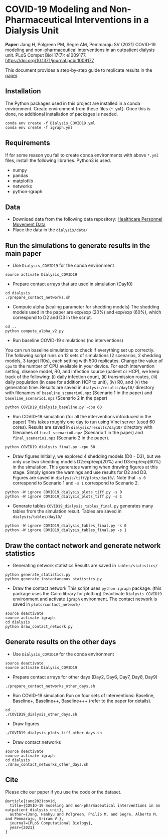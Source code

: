# COVID-19 Modeling and Non-Pharmaceutical Interventions in a Dialysis Unit

__Paper__: Jang H, Polgreen PM, Segre AM, Pemmaraju SV (2021) COVID-19 modeling and non-pharmaceutical interventions in an outpatient dialysis unit. PLoS Comput Biol 17(7): e1009177. https://doi.org/10.1371/journal.pcbi.1009177

This document provides a step-by-step guide to replicate results in the [paper](https://journals.plos.org/ploscompbiol/article?id=10.1371/journal.pcbi.1009177).

## Installation

The Python packages used in this project are installed in a conda environment.
Create environment from these files (`*.yml`).
Once this is done, no additional installation of packages is needed.

```
conda env create -f Dialysis_COVID19.yml
conda env create -f igraph.yml
```

## Requirements

If for some reason you fail to create conda environments with above `*.yml` files, install the following libraries. Python3 is used.

- numpy
- pandas
- matplotlib
- networkx
- python-igraph

## Data

- Download data from the following data repository: [Healthcare Personnel Movement Data](https://www.kaggle.com/hankyujang/healthcare-personnel-movement-data/)
- Place the data in the `dialysis/data/`

## Run the simulations to generate results in the main paper

- Use `Dialysis_COVID19` for the conda environment
```
source activate Dialysis_COVID19
```

- Prepare contact arrays that are used in simulation (Day10)
```
cd dialysis
./prepare_contact_networks.sh
```

- Compute alpha (scaling parameter for shedding models)
The shedding models used in the paper are exp/exp (20%) and exp/exp (60%), which correspond to D2 and D3 in the script.

```
cd ..
python compute_alpha_v2.py
```

- Run baseline COVID-19 simulations (no interventions)

You can run baseline simulations to check if everything set up correctly.
The following script runs on 12 sets of simulations (2 scenarios, 2 shedding models, 3 target R0s), each setting with 500 replicates.
Change the value of `cpu` to the number of CPU available in your device.
For each intervention setting, disease model, R0, and infection source (patient or HCP), 
we keep track of the following:
(i) daily infection count, (ii) transmission routes, (iii) daily population (in case for addition HCP to unit), (iv) R0, and (v) the generation time.
Results are saved in `dialysis/results/day10/` directory with filenames of `baseline_scenario0.npz` (Scenario 1 in the paper) and `baseline_scenario1.npz` (Scenario 2 in the paper)
```
python COVID19_dialysis_baseline.py -cpu 60
```

- Run COVID-19 simulation (for all the interventions introduced in the paper)
This takes roughly one day to run using Vinci server (used 60 cores).
Results are saved in `dialysis/results/day10/` directory with filenames of `final_scenario0.npz` (Scenario 1 in the paper) and `final_scenario1.npz` (Scenario 2 in the paper).
```
python COVID19_dialysis_final.py -cpu 60
```

- Draw figures
Initially, we explored 4 shedding models (D0 - D3), but we only use two shedding models D2:exp/exp(20%) and D3:exp/exp(60%) in the simulation.
This generates warning when drawing figures at this stage.
Simply ignore the warnings and use results for D2 and D3.
Figures are saved in `dialysis/tiff/plots/day10/`.
Note that `-s 0` correspond to Scenario 1 and `-s 1` correspond to Scenario 2.
```
python -W ignore COVID19_dialysis_plots_tiff.py -s 0
python -W ignore COVID19_dialysis_plots_tiff.py -s 1
```

- Generate tables
`COVID19_dialysis_tables_final.py` generates many tables from the simulation result.
Tables are saved in `dialysis/tables/day10/`
```
python -W ignore COVID19_dialysis_tables_final.py -s 0
python -W ignore COVID19_dialysis_tables_final.py -s 1
```

## Draw the contact network and generate network statistics

- Generating network statistics
Results are saved in `tables/statistics/`
```
python generate_statistics.py
python generate_instantaneous_statistics.py
```

- Draw the contact network
This script uses `python-igraph` package. (this package uses the Cairo library for plotting)
Deactivate `Dialysis_COVID19` environment and activate `igraph` environment.
The contact network is saved in `plots/contact_network/`

```
source deactivate
source activate igraph
cd dialysis
python draw_contact_network.py
```

## Generate results on the other days

- Use `Dialysis_COVID19` for the conda environment
```
source deactivate
source activate Dialysis_COVID19
```

- Prepare contact arrays for other days (Day2, Day6, Day7, Day8, Day9)
```
./prepare_contact_networks_other_days.sh
```

- Run COVID-19 simulation
Run on four sets of interventions: Baseline, Baseline+, Baseline++, Baseline+++ (refer to the paper for details).
```
cd ..
./COVID19_dialysis_other_days.sh
```

- Draw figures
```
./COVID19_dialysis_plots_tiff_other_days.sh
```

- Draw contact networks
```
source deactivate
source activate igraph
cd dialysis
./draw_contact_networks_other_days.sh
```

## Cite
Please cite our paper if you use the code or the dataset.
```
@article{jang2021covid,
  title={COVID-19 modeling and non-pharmaceutical interventions in an outpatient dialysis unit},
  author={Jang, Hankyu and Polgreen, Philip M. and Segre, Alberto M. and Pemmaraju, Sriram V.},
  journal={PLoS Computational Biology},
  year={2021}
}
```
